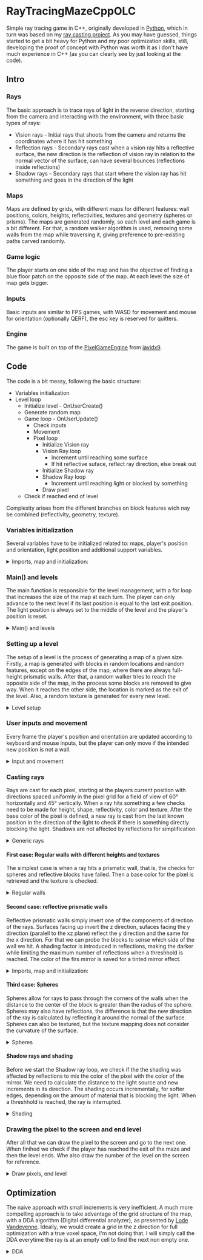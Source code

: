 # RayTracingMazeCppOLC

Simple ray tracing game in C++, originally developed in [Python](https://github.com/FinFetChannel/pytracingMaze), which in turn was based on my [ray casting project](https://github.com/FinFetChannel/RayCastingPythonMaze). As you may have guessed, things started to get a bit heavy for Python and my poor optimization skills, still, developing the proof of concept with Python was worth it as i don't have much experience in C++ (as you can clearly see by just looking at the code).

## Intro

### Rays

The basic approach is to trace rays of light in the reverse direction, starting from the camera and interacting with the environment, with three basic types of rays:

* Vision rays - Initial rays that shoots from the camera and returns the coordinates where it has hit something
* Reflection rays - Secondary rays cast when a vision ray hits a reflective surface, the new direction is the reflection of vision ray in relation to the normal vector of the surface, can have several bounces (reflections inside reflections)
* Shadow rays - Secondary rays that start where the vision ray has hit something and goes in the direction of the light

### Maps

Maps are defined by grids, with different maps for different features: wall positions, colors, heights, reflectivities, textures and geometry (spheres or prisms). The maps are generated randomly, so each level and each game is a bit different. For that, a random walker algorithm is used, removing some walls from the map while traversing it, giving preference to pre-existing paths carved randomly.

### Game logic

The player starts on one side of the map and has the objective of finding a blue floor patch on the opposite side of the map. At each level the size of map gets bigger.

### Inputs

Basic inputs are similar to FPS games, with WASD for movement and mouse for orientation (optionally QERF), the esc key is reserved for quitters.

### Engine

The game is built on top of the [PixelGameEngine](https://github.com/OneLoneCoder/olcPixelGameEngine) from [javidx9](https://www.youtube.com/channel/UC-yuWVUplUJZvieEligKBkA).

## Code

The code is a bit messy, following the basic structure:

* Variables initialization
* Level loop
   * Initialize level - OnUserCreate()
   	* Generate random map
   * Game loop - OnUserUpdate()
      * Check inputs
      * Movement
      * Pixel loop
         * Initialize Vision ray
         * Vision Ray loop
            * Increment until reaching some surface
            * If hit reflective suface, reflect ray direction, else break out
         * Initialize Shadow ray
         * Shadow Ray loop
            * Increment until reaching light or blocked by something
         * Draw pixel
    * Check if reached end of level

Complexity arises from the different branches on block features wich nay be combined (reflectivity, geometry, texture).

### Variables initialization

Several variables have to be initialized related to: maps, player's position and orientation, light position and additional support variables.

<details>
  <summary>Imports, map and initialization:</summary>

```c++
#define OLC_PGE_APPLICATION
#include "olcPixelGameEngine.h"

int Wsize; int level; // map size, current level
int Wmap[100][100]; int Rmap[100][100]; float Hmap[100][100]; int Tmap[100][100]; int Smap[100][100];
float Rc[100][100]; float Gc[100][100]; float Bc[100][100]; // RGB maps

float playerx = 1.5; float playery = 1.5;
int exitx = 1; int exity = 1;
float lx; float ly;
float playerH = 1.5; float playerV = -.1;
float nx; float ny; float nz; float dot;
double dx; double dy; double dz;
double xx; double yy; double zz;
float shade;int r; int g; int b; float rr; float rg; float rb;
bool breaker; float timer = 0;

float mousex; float mousey;
const int screenwidth = 300;
int Spixel = 3; // pixel scaling on screen
const float mod = screenwidth/60; // pixel scaler for field of view (60°)
int sx; int sy; float tr[6][6]; // random texture
float tb[6][4] = {{.95, .99, .97, .78}, // Brick texture
                  {.97, .95, .96, .81},
                  {.82, .81, .83, .78},
                  {.93, .83, .98, .96},
                  {.99, .78, .97, .95},
                  {.81, .78, .82, .82}
                };
```

</details>


### Main() and levels

The main function is responsible for the level management, with a for loop that increases the size of the map at each turn. The player can only advance to the next level if its last position is equal to the last exit position. The light position is always set to the middle of the level and the player's position is reset.

<details>
  <summary>Main() and levels</summary>

```c++
int main()
{
	for (int x = 0; x < 10; x++)
    {
        if (int(playerx) == exitx & int(playery) == exity)
        {
            level = x + 1;
            Wsize = level*10;
            playerx = 1.5; playery = 1.5;
            lx = Wsize/2; ly = Wsize/2;
            Example demo;
            if (demo.Construct(screenwidth, int(screenwidth*0.75), Spixel, Spixel))
                demo.Start();
        }

    }
	return 0;
}
```

</details>

### Setting up a level

The setup of a level is the process of generating a map of a given size. Firstly, a map is generated with blocks in random locations and random features, except on the edges of the map, where there are always full-height prismatic walls. After that, a random walker tries to reach the opposite side of the map, in the process some blocks are removed to give way. When it reaches the other side, the location is marked as the exit of the level. Also, a random texture is generated for every new level.

<details>
  <summary>Level setup</summary>

```c++
bool OnUserCreate() override
	{
	srand (time(NULL));
	for (int x = 0; x < Wsize; x++)
		for (int y = 0; y < Wsize; y++)
           	{
                	Rmap[x][y] = int(((float) rand()) / (float) RAND_MAX + 0.2); // Reflective?
			
                	if (int(((float) rand()) / (float) RAND_MAX + 0.2)) // Textured?
                   		Tmap[x][y] = rand()%2 + 1;
                	else
                    		Tmap[x][y] = 0;
				
               		Rc[x][y] = rand()%255; Gc[x][y] = rand()%255; Bc[x][y] = rand()%255; // RGB
			
                	if(x == 0 || y == 0 || x == Wsize-1 || y == Wsize-1){
                    		Wmap[x][y] = 1; Hmap[x][y] = 1; Smap[x][y] == 0;}
                	else
			{
                    		Wmap[x][y] = int(((float) rand()) / (float) RAND_MAX + 0.5);
                    		Hmap[x][y] = 0.2 + 0.6*(((float) rand()) / (float) RAND_MAX );
                    		Smap[x][y] = int(((float) rand()) / (float) RAND_MAX + 0.2);
                	}
            	}
	
        Wmap[int(playerx)][int(playery)] = 0; // Remove wall fron starting position
	
        int x = int(playerx); int y = int(playery);  int cont = 0;
	
        while (1){
            int testx = x; int testy = y;
	    
            if (((float) rand()) / (float) RAND_MAX > 0.5)
            	testx += (rand()%2)*2 - 1;
            else
            	testy += (rand()%2)*2 - 1;
		
            if (testx > 0 & testx < Wsize -1 & testy > 0 & testy < Wsize -1){
                if (Wmap[testx][testy] == 0 || cont > 5){ // move to new position if not wall or counter reached limit
                    cont = 0; x = testx; y = testy; Wmap[x][y] = 0;
                    if (x == Wsize-2){
                        exitx = x; exity = y; // set exit of the maze
                        break;
                    }
                }
                else
                    cont += 1; // increase counter if cannot move
            }
        }
        for (int x = 0; x < 6; x++) // generate a random texture
		for (int y = 0; y < 6; y++)
                	tr[x][y] = 0.5 + 0.4*(((float) rand()) / (float) RAND_MAX);
	return true;
	}
```

</details>

### User inputs and movement

Every frame the player's position and orientation are updated according to keyboard and mouse inputs, but the player can only move if the intended new position is not a wall.

<details>
  <summary>Input and movement</summary>

```c++
bool OnUserUpdate(float fElapsedTime) override
{
	// user inputs
        if (int(mousex) != float(GetMouseX())) playerH += 12*(float(GetMouseX()) - mousex)/ScreenWidth();
        if (int(mousey) != float(GetMouseY())) playerV += 3*(float(GetMouseY()) - mousey)/ScreenHeight();
        if (playerV > 0.5)playerV = 0.5; if (playerV < -0.5)playerV = -0.5;
        mousex = float(GetMouseX()); mousey = float(GetMouseY());

        if (GetKey(olc::Key::Q).bHeld) playerH += -1* fElapsedTime; // turn left
        if (GetKey(olc::Key::E).bHeld) playerH += 1* fElapsedTime; // turn right
        if (GetKey(olc::Key::R).bHeld) playerV += 1* fElapsedTime; // turn up
        if (GetKey(olc::Key::F).bHeld) playerV += -1* fElapsedTime; // turn down
        if (GetKey(olc::Key::ESCAPE).bHeld) return 0; // quit
        float px = playerx; float py = playery;

        if (GetKey(olc::Key::W).bHeld){ // Forwards
            px += cos(playerH)*2.f * fElapsedTime; py += sin(playerH)*2.f * fElapsedTime;}
        if (GetKey(olc::Key::S).bHeld){ // Backwards
            px += -cos(playerH)*2.f * fElapsedTime; py += -sin(playerH)*2.f * fElapsedTime;}
        if (GetKey(olc::Key::A).bHeld){ // Leftwards
            px += sin(playerH)*2.f * fElapsedTime; py += -cos(playerH)*2.f * fElapsedTime;}
        if (GetKey(olc::Key::D).bHeld){ // Rightwards
            px += -sin(playerH)*2.f * fElapsedTime; py += cos(playerH)*2.f * fElapsedTime;}
        if (!Wmap[int(px)][int(py)]){ // only moves if not wall
            playerx = px; playery = py;}
...
```

</details>

### Casting rays

Rays are cast for each pixel, starting at the players current position with directions spaced uniformly in the pixel grid for a field of view of 60° horizontally and 45° vertically. When a ray hits something a few checks need to be made for height, shape, reflectivity, color and texture. After the base color of the pixel is defined, a new ray is cast from the last known position in the direction of the light to check if there is something directly blocking the light. Shadows are not affected by reflections for simplification.


<details>
  <summary>Generic rays</summary>

```c++
...
timer += fElapsedTime/5; // funky lights
lx = Wsize/2 + sin(timer);
ly = Wsize/2 + cos(timer);

// draw pixel after pixel
for (int x = 0; x < ScreenWidth(); x++)
   for (int y = 0; y < ScreenHeight(); y++)
       {
                xx = playerx; yy = playery; zz = 0.5;
                float Hangle = playerH + x*0.017453/mod - 0.523598;
                float Vangle = playerV + y*0.017453/mod - 0.393699;
                dx = cos(Hangle)*0.04/mod; dy = sin(Hangle)*0.04/mod; dz = -sin(Vangle)*0.04/mod;
                shade = 1;
                r = 255; g = 255; b = 255;

                breaker = false; // break from functions
                while(1)
                {
                    xx += dx; yy += dy; zz += dz;
                    if (zz > 1) // ceiling
                    {
                        if (pow((xx-lx),2) + pow((yy-ly),2) < 0.1){
                            r = 255; g = 255; b = 255; break;
                            }
                        else{
                            float shade2 = 0.25 * (abs(sin(yy+ly)+ sin(xx+lx))+2);
                            r = 255*shade2; g = 255*shade2; b = 255; break;
                        }
                    }
                    if (zz < 0) // floor
                    {
                        if (int(2*xx)%2 == int(2*yy)%2){
                            if (int(xx) == exitx & int(yy) == exity){
                                r = 0; g = 0; b = 255;}
                            else{
                                r = 10; g = 10; b = 10;}
                        }
                        else{
                            r = 200; g = 230; b = 210;}
                        break;
                    }
                    if (Wmap[int(xx)][int(yy)]) // walls
                    {
                        if (Hmap[int(xx)][int(yy)] >= zz)
                        {
                            if (Smap[int(xx)][int(yy)])// Spheres
                                sphere_stuff();
                            else
                            {
                                if (Rmap[int(xx)][int(yy)]) // reflections
                                    reflection_stuff();
                                else
                                {
                                    r = Rc[int(xx)][int(yy)]; g = Gc[int(xx)][int(yy)]; b = Bc[int(xx)][int(yy)]; // regular surface
                                    if (Tmap[int(xx)][int(yy)] != 0)
                                        texture_stuff();
                                break;
                                }
                            }
                        }

                    }
                    if (breaker)
                        break;
                }

                shading();
	}
				
```

</details>

#### First case: Regular walls with different heights and textures

The simplest case is when a ray hits a prismatic wall, that is, the checks for spheres and reflective blocks have failed. Then a base color for the pixel is retrieved and the texture is checked.

<details>
  <summary>Regular walls</summary>

```c++
void texture_stuff()
{
    if (yy - int(yy) < 0.05 || yy - int(yy) > 0.95)
        sx = int((xx*3 - int(3*xx))*4);
    else
        sx = int((yy*3 - int(3*yy))*4);
    if (xx - int(xx) < 0.95 & xx - int(xx) > 0.05 & yy - int(yy) < 0.95 & yy - int(yy) > 0.05)
        sy = int((xx*5 - int(5*xx))*6);
    else
        sy = int((zz*5 - int(5*zz))*6);
    if (Tmap[int(xx)][int(yy)] == 2){
        r = r*tr[sy][sx]; g = g*tr[sy][sx]; b = b*tr[sy][sx];
    }
    else{
        r = r*tb[sy][sx]; g = g*tb[sy][sx]; b = b*tb[sy][sx];
    }
}
```

</details>

#### Second case: reflective prismatic walls

Reflective prismatic walls simply invert one of the components of direction of the rays. Surfaces facing up invert the z direction, sufaces facing the y direction (paralell to the xz plane) reflect the y direction and the same for the x direction. For that we can probe the blocks to sense which side of the wall we hit. A shading factor is introduced in reflections, making the darker while limiting the maximum number of reflections when a threshhold is reached. The color of the firs mirror is saved for a tinted mirror effect.

<details>
  <summary>Imports, map and initialization:</summary>

```c++
void reflection_stuff()
{
    if (shade == 1){
        rr = Rc[int(xx)][int(yy)]; rg = Gc[int(xx)][int(yy)]; rb = Bc[int(xx)][int(yy)];} // tinted mirrors
    else{
        rr = 0.5*(rr + Rc[int(xx)][int(yy)]); rg = 0.5*(rg + Gc[int(xx)][int(yy)]); rb = 0.5*(rb + Bc[int(xx)][int(yy)]);}
    shade = shade*0.7;
    if (shade < 0.1){
        r = 0; g = 0; b = 0;
        breaker = true;
    }
    if (abs(Hmap[int(xx)][int(yy)] - zz) <= abs(dz)) // horizontal surface
        dz = -dz;
    else{
        if (Hmap[int(xx+dx)][int(yy-dy)] == Hmap[int(xx)][int(yy)])
            dx = -dx; // y surface
        else
            dy = -dy; // x surface
    }
    xx += dx; yy += dy; zz += dz;
}
```
</details>

#### Third case: Spheres
Spheres allow for rays to pass through the corners of the walls when the distance to the center of the block is greater than the radius of the sphere. Spheres may also have reflections, the difference is that the new direction of the ray is calculated by reflecting it around the normal of the surface. Spheres can also be textured, but the texture mapping does not consider the curvature of the surface.

<details>
  <summary>Spheres</summary>

```c++
void sphere_stuff()
{
    if (pow(xx-int(xx)-0.5,2)+pow(yy-int(yy)-0.5,2)+pow(zz-int(zz)-0.5,2) < 0.25)
    {
        if (Rmap[int(xx)][int(yy)]) // spherical mirrors
        {
            if (shade == 1){
                rr = Rc[int(xx)][int(yy)]; rg = Gc[int(xx)][int(yy)]; rb = Bc[int(xx)][int(yy)];} // tinted mirrors
            else{
                rr = 0.5*(rr + Rc[int(xx)][int(yy)]); rg = 0.5*(rg + Gc[int(xx)][int(yy)]); rb = 0.5*(rb + Bc[int(xx)][int(yy)]);}
            shade = shade*0.7;
            if (shade < 0.1){
                r = 100; g = 100; b = 100;
                breaker = true;
            }
            if (abs(Hmap[int(xx)][int(yy)] - zz) <= abs(dz)) // horizontal surface
                dz = -dz;
            else{
                nx = (xx-int(xx)-0.5)/0.5; ny = (yy-int(yy)-0.5)/0.5; nz =(zz-0.5)/0.5;
                dot = 2*(dx*nx + dy*ny + dz*nz); // dR = -dI + 2*n*(dI�n)
                dx = (dx - nx*dot); dy = (dy - ny*dot); dz = (dz - nz*dot)*1.2;
            }
            xx += dx; yy += dy; zz += dz;
        }
        else
        {
            r = Rc[int(xx)][int(yy)]; g = Gc[int(xx)][int(yy)]; b = Bc[int(xx)][int(yy)];
            if (Tmap[int(xx)][int(yy)] != 0) // textures on spheres (a bit wonky)
                texture_stuff();
            breaker = true;
        }
    }
}
```

</details>

#### Shadow rays and shading
Before we start the Shadow ray loop, we check if the the shading was affected by reflections to mix the color of the pixel with the color of the mirror. We need to calculate the distance to the light source and new increments in its direction. The shading occurs incrementally, for softer edges, depending on the amount of material that is blocking the light. When a threshhold is reached, the ray is interrupted.

<details>
  <summary>Shading</summary>

```c++
void shading()
{
    float dl = sqrt(pow ((xx-lx),2) + pow((yy-ly),2) + pow((1-zz),2) );
    if (shade < 1){ // tinted mirrors application
        r = sqrt(rr * r); rg = sqrt(rg * g); rb = sqrt(rb * b);
    }

    if (zz<1) // shade ray for everything thats under the ceiling level
        {
            dx = 0.04*(lx-xx)/dl; dy = 0.04*(ly-yy)/dl; dz = 0.04*(1-zz)/dl; // light direction
            while(1)
            {
                xx += dx; yy += dy; zz += dz;
                if (Wmap[int(xx)][int(yy)] & Hmap[int(xx)][int(yy)] >= zz)
                    if (!Smap[int(xx)][int(yy)] || (Smap[int(xx)][int(yy)] & (pow(xx-int(xx)-0.5,2)+pow(yy-int(yy)-0.5,2)+pow(zz-int(zz)-0.5,2) < 0.25)))
                        shade = shade*0.9;
                if (zz > 1 || shade<0.4)
                    break;
            }
        }
    shade = sqrt(shade*(0.4 + 0.6)/(dl/2+0.1));
    if (shade > 1)
        shade  = 1;
}
```

</details>

### Drawing the pixel to the screen and end level

After all that we can draw the pixel to the screen and go to the next one. When finihed we check if the player has reached the exit of the maze and then the level ends. Whe also draw the number of the level on the screen for reference.

<details>
  <summary>Draw pixels, end level</summary>

```c++
				Draw(x, y, olc::Pixel(int(shade*r),int(shade*g), int(shade*b)));
			}
		if (int(playerx) == exitx & int(playery) == exity)
			return false;
		DrawString({ 10,10 }, std::to_string(level), olc::YELLOW);
		return true;
	}
};
```

</details>

## Optimization

The naive approach with small increments is very inefficient. A much more compelling approach is to take advantage of the grid structure of the map, with a DDA algorithm (Digital differential analyzer), as presented by [Lode Vandevenne](https://lodev.org/cgtutor/raycasting.html). Ideally, we would create a grid in the z direction for full optimization with a true voxel space, I'm not doing that. I will simply call the DDA everytime the ray is at an empty cell to find the next non empty one. 

<details>
  <summary>DDA</summary>

```c++
void lodev() //adapted from https://lodev.org/cgtutor/raycasting.html
{
    float posX = xx;
    float posY = yy;
    float norm = sqrt(dx*dx + dy*dy + dz*dz);
    double rayDirX = dx/norm;
    double rayDirY = dy/norm;
    double rayDirZ = dz/norm;

    //which box of the map we're in
    int mapX = int(posX);
    int mapY = int(posY);

    //length of ray from current position to next x or y-side
    double sideDistX;
    double sideDistY;
    double sideDistZ;

    //length of ray from one x or y-side to next x or y-side
    double deltaDistX = abs(1 / rayDirX);
    double deltaDistY = abs(1 / rayDirY);
    double deltaDistZ = abs(1 / rayDirZ);
    double dist;

    //what direction to step in x or y-direction (either +1 or -1)
    int stepX;
    int stepY;

    int hit = 0; //was there a wall hit?
    int side; //was a NS or a EW wall hit?
        //calculate step and initial sideDist
    if (rayDirX < 0)
    {
    stepX = -1;
    sideDistX = (posX - mapX) * deltaDistX;
    }
    else
    {
    stepX = 1;
    sideDistX = (mapX + 1.0 - posX) * deltaDistX;
    }
    if (rayDirY < 0)
    {
    stepY = -1;
    sideDistY = (posY - mapY) * deltaDistY;
    }
    else
    {
    stepY = 1;
    sideDistY = (mapY + 1.0 - posY) * deltaDistY;
    }
    if (rayDirZ < 0)
    sideDistZ = zz*deltaDistZ;
    else
    sideDistZ = (1-zz)*deltaDistZ;
    //perform DDA
    while (hit == 0)
    {
    //jump to next map square, OR in x-direction, OR in y-direction
    if (sideDistX < sideDistY)
    {
      sideDistX += deltaDistX;
      dist = sideDistX;
      mapX += stepX;
      side = 0;
    }
    else
    {
      sideDistY += deltaDistY;
      dist = sideDistY;
      mapY += stepY;
      side = 1;
    }
    //Check if ray has hit a wall
    if (Wmap[mapX][mapY] > 0) hit = 1;
    }
    if (dist == sideDistY)
        dist = dist - deltaDistY;
    else
        dist = dist - deltaDistX;
    if (dist > sideDistZ)
        dist = sideDistZ;
    //dist = dist + 0.01;

    xx = xx + rayDirX*dist;
    yy = yy + rayDirY*dist;
    zz = zz + rayDirZ*dist;
}
```
To use it, we simply inject this code in the ray loop and in the shadind loop. This results in a 2 to 3 times increase in performance, not too shabby.

<details>
  <summary>Call for DDA</summary>

```c++
if (Wmap[int(xx)][int(yy)]==0)
{
	lodev(); xx -= dx/2; yy -= dy/2; zz -= dz/2;
}
```
